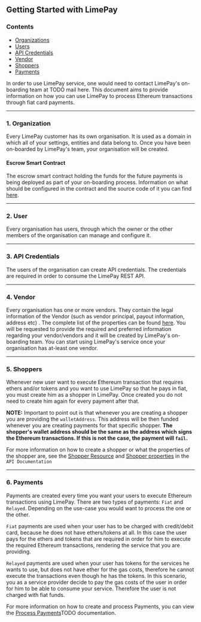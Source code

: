 
## **Getting Started with LimePay**

### Contents

- [Organizations](#1-organization)
- [Users](#2-user)
- [API Credentials](#3-api-credentials)
- [Vendor](#4-vendor)
- [Shoppers](#5-shopper)
- [Payments](#6-payments)
 
In order to use LimePay service, one would need to contact LimePay's on-boarding team at TODO mail here.
This document aims to provide information on how you can use LimePay to process Ethereum transactions through fiat card payments.
___

### 1. Organization

Every LimePay customer has its own organisation. It is used as a domain in which all of your settings, entities and data belong to. Once you have been on-boarded by LimePay's team, your organisation will be created.
####  Escrow Smart Contract 
The escrow smart contract holding the funds for the future payments is being deployed as part of your on-boarding process. Information on what should be configured in the contract and the source code of it you can find [here](https://github.com/LimePay/smart-contracts). 
___
### 2. User
Every organisation has users, through which the owner or the other members of the organisation can manage and configure it.
___
### 3. API Credentials
The users of the organisation can create API credentials. The credentials are required in order to consume the LimePay REST API.
___
### 4. Vendor
Every organisation has one or more vendors. They contain the legal information of the Vendor (such as vendor principal, payout information, address etc) . The complete list of the properties can be found [here](https://github.com/LimePay/docs/blob/master/API-Documentation.md#vendor). 
You will be requested to provide the required and preferred information regarding your vendor/vendors and it will be created by LimePay's on-boarding team. You can start using LimePay's service once your organisation has at-least one vendor. 
___
### 5. Shoppers
Whenever new user want to execute Ethereum transaction that requires ethers and/or tokens and you want to use LimePay so that he pays in fiat, you must create him as a shopper in LimePay. Once created you do not need to create him again for every payment after that. 

**NOTE:** Important to point out is that whenever you are creating a shopper you are providing the `walletAddress`. This address will be then funded whenever you are creating payments for that specific shopper.
**The shopper's wallet address should be the same as the address which signs the Ethereum transactions. If this is not the case, the payment will `fail`.**

For more information on how to create a shopper or what the properties of the shopper are, see the [Shopper Resource](https://github.com/LimePay/docs/blob/master/API-Documentation.md#3-shoppers) and [Shopper properties](https://github.com/LimePay/docs/blob/master/API-Documentation.md#3-shoppers) in the `API Documentation`
___
### 6. Payments
Payments are created every time you want your users to execute Ethereum transactions using LimePay. There are two types of payments: `Fiat` and `Relayed`. Depending on the use-case you would want to process the one or the other. 

`Fiat` payments are used when your user has to be charged with credit/debit card, because he does not have ethers/tokens at all. In this case the user pays for the ethers and tokens that are required in order for him to execute the required Ethereum transactions, rendering the service that you are providing.

`Relayed` payments are used when your user has tokens for the services he wants to use, but does not have ether for the gas costs, therefore he cannot execute the transactions even though he has the tokens. In this scenario, you as a service provider decide to pay the gas costs of the user in order for him to be able to consume your service. Therefore the user is not charged with fiat funds.

For more information on how to create and process Payments, you can view the [Process Payments]()TODO documentation.
